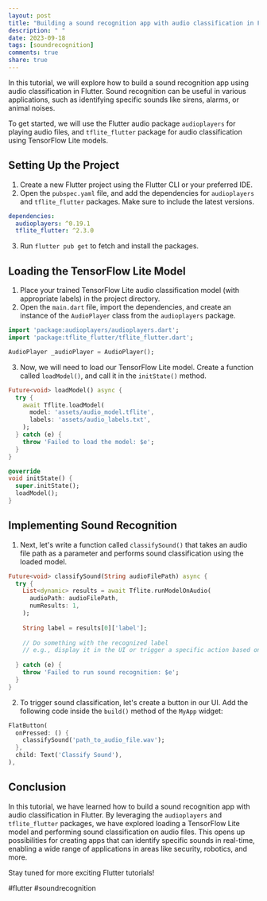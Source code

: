 ```yaml
---
layout: post
title: "Building a sound recognition app with audio classification in Flutter"
description: " "
date: 2023-09-18
tags: [soundrecognition]
comments: true
share: true
---
```


In this tutorial, we will explore how to build a sound recognition app using audio classification in Flutter. Sound recognition can be useful in various applications, such as identifying specific sounds like sirens, alarms, or animal noises.

To get started, we will use the Flutter audio package `audioplayers` for playing audio files, and `tflite_flutter` package for audio classification using TensorFlow Lite models.

## Setting Up the Project
1. Create a new Flutter project using the Flutter CLI or your preferred IDE.
2. Open the `pubspec.yaml` file, and add the dependencies for `audioplayers` and `tflite_flutter` packages. Make sure to include the latest versions.
```yaml
dependencies:
  audioplayers: ^0.19.1
  tflite_flutter: ^2.3.0
```
3. Run `flutter pub get` to fetch and install the packages.

## Loading the TensorFlow Lite Model
1. Place your trained TensorFlow Lite audio classification model (with appropriate labels) in the project directory.
2. Open the `main.dart` file, import the dependencies, and create an instance of the `AudioPlayer` class from the `audioplayers` package.
```dart
import 'package:audioplayers/audioplayers.dart';
import 'package:tflite_flutter/tflite_flutter.dart';

AudioPlayer _audioPlayer = AudioPlayer();
```
3. Now, we will need to load our TensorFlow Lite model. Create a function called `loadModel()`, and call it in the `initState()` method.
```dart
Future<void> loadModel() async {
  try {
    await Tflite.loadModel(
      model: 'assets/audio_model.tflite',
      labels: 'assets/audio_labels.txt',
    );
  } catch (e) {
    throw 'Failed to load the model: $e';
  }
}

@override
void initState() {
  super.initState();
  loadModel();
}
```

## Implementing Sound Recognition
1. Next, let's write a function called `classifySound()` that takes an audio file path as a parameter and performs sound classification using the loaded model.
```dart
Future<void> classifySound(String audioFilePath) async {
  try {
    List<dynamic> results = await Tflite.runModelOnAudio(
      audioPath: audioFilePath,
      numResults: 1,
    );
    
    String label = results[0]['label'];
    
    // Do something with the recognized label
    // e.g., display it in the UI or trigger a specific action based on the recognized sound
    
  } catch (e) {
    throw 'Failed to run sound recognition: $e';
  }
}
```

2. To trigger sound classification, let's create a button in our UI. Add the following code inside the `build()` method of the `MyApp` widget:
```dart
FlatButton(
  onPressed: () {
    classifySound('path_to_audio_file.wav');
  },
  child: Text('Classify Sound'),
),
```

## Conclusion
In this tutorial, we have learned how to build a sound recognition app with audio classification in Flutter. By leveraging the `audioplayers` and `tflite_flutter` packages, we have explored loading a TensorFlow Lite model and performing sound classification on audio files. This opens up possibilities for creating apps that can identify specific sounds in real-time, enabling a wide range of applications in areas like security, robotics, and more.

Stay tuned for more exciting Flutter tutorials!

#flutter #soundrecognition